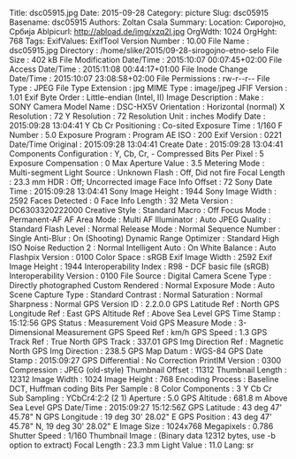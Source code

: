 Title: dsc05915.jpg
Date: 2015-09-28
Category: picture
Slug: dsc05915
Basename: dsc05915
Authors: Zoltan Csala
Summary:
Location: Сирогојно, Србија
Ablpicurl: http://abload.de/img/xzq2l.jpg
OrgWdth: 1024
OrgHght: 768
Tags:
ExifValues: ExifTool Version Number : 10.00
            File Name : dsc05915.jpg
            Directory : /home/slike/2015/09-28-sirogojno-etno-selo
            File Size : 402 kB
            File Modification Date/Time : 2015:10:07 00:07:45+02:00
            File Access Date/Time : 2015:11:08 00:44:17+01:00
            File Inode Change Date/Time : 2015:10:07 23:08:58+02:00
            File Permissions : rw-r--r--
            File Type : JPEG
            File Type Extension : jpg
            MIME Type : image/jpeg
            JFIF Version : 1.01
            Exif Byte Order : Little-endian (Intel, II)
            Image Description :
            Make : SONY
            Camera Model Name : DSC-HX5V
            Orientation : Horizontal (normal)
            X Resolution : 72
            Y Resolution : 72
            Resolution Unit : inches
            Modify Date : 2015:09:28 13:04:41
            Y Cb Cr Positioning : Co-sited
            Exposure Time : 1/160
            F Number : 5.0
            Exposure Program : Program AE
            ISO : 200
            Exif Version : 0221
            Date/Time Original : 2015:09:28 13:04:41
            Create Date : 2015:09:28 13:04:41
            Components Configuration : Y, Cb, Cr, -
            Compressed Bits Per Pixel : 5
            Exposure Compensation : 0
            Max Aperture Value : 3.5
            Metering Mode : Multi-segment
            Light Source : Unknown
            Flash : Off, Did not fire
            Focal Length : 23.3 mm
            HDR : Off; Uncorrected image
            Face Info Offset : 72
            Sony Date Time : 2015:09:28 13:04:41
            Sony Image Height : 1944
            Sony Image Width : 2592
            Faces Detected : 0
            Face Info Length : 32
            Meta Version : DC6303320222000
            Creative Style : Standard
            Macro : Off
            Focus Mode : Permanent-AF
            AF Area Mode : Multi
            AF Illuminator : Auto
            JPEG Quality : Standard
            Flash Level : Normal
            Release Mode : Normal
            Sequence Number : Single
            Anti-Blur : On (Shooting)
            Dynamic Range Optimizer : Standard
            High ISO Noise Reduction 2 : Normal
            Intelligent Auto : On
            White Balance : Auto
            Flashpix Version : 0100
            Color Space : sRGB
            Exif Image Width : 2592
            Exif Image Height : 1944
            Interoperability Index : R98 - DCF basic file (sRGB)
            Interoperability Version : 0100
            File Source : Digital Camera
            Scene Type : Directly photographed
            Custom Rendered : Normal
            Exposure Mode : Auto
            Scene Capture Type : Standard
            Contrast : Normal
            Saturation : Normal
            Sharpness : Normal
            GPS Version ID : 2.2.0.0
            GPS Latitude Ref : North
            GPS Longitude Ref : East
            GPS Altitude Ref : Above Sea Level
            GPS Time Stamp : 15:12:56
            GPS Status : Measurement Void
            GPS Measure Mode : 3-Dimensional Measurement
            GPS Speed Ref : km/h
            GPS Speed : 1.3
            GPS Track Ref : True North
            GPS Track : 337.01
            GPS Img Direction Ref : Magnetic North
            GPS Img Direction : 238.5
            GPS Map Datum : WGS-84
            GPS Date Stamp : 2015:09:27
            GPS Differential : No Correction
            PrintIM Version : 0300
            Compression : JPEG (old-style)
            Thumbnail Offset : 11312
            Thumbnail Length : 12312
            Image Width : 1024
            Image Height : 768
            Encoding Process : Baseline DCT, Huffman coding
            Bits Per Sample : 8
            Color Components : 3
            Y Cb Cr Sub Sampling : YCbCr4:2:2 (2 1)
            Aperture : 5.0
            GPS Altitude : 681.8 m Above Sea Level
            GPS Date/Time : 2015:09:27 15:12:56Z
            GPS Latitude : 43 deg 47' 45.78" N
            GPS Longitude : 19 deg 30' 28.02" E
            GPS Position : 43 deg 47' 45.78" N, 19 deg 30' 28.02" E
            Image Size : 1024x768
            Megapixels : 0.786
            Shutter Speed : 1/160
            Thumbnail Image : (Binary data 12312 bytes, use -b option to extract)
            Focal Length : 23.3 mm
            Light Value : 11.0
Lang: sr


